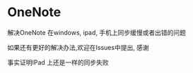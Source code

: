 # OneNote
解决OneNote 在windows, ipad, 手机上同步缓慢或者出错的问题

如果还有更好的解决办法,欢迎在Issues中提出, 感谢

事实证明IPad 上还是一样的同步失败
